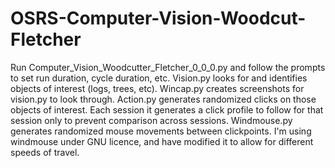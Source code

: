 # OSRS-Computer-Vision-Woodcut-Fletcher
Run Computer_Vision_Woodcutter_Fletcher_0_0_0.py and follow the prompts to set run duration, cycle duration, etc. 
Vision.py looks for and identifies objects of interest (logs, trees, etc). 
Wincap.py creates screenshots for vision.py to look through. 
Action.py generates randomized clicks on those objects of interest. Each session it generates a click profile to follow for that session only to prevent comparison across sessions. 
Windmouse.py generates randomized mouse movements between clickpoints. I'm using windmouse under GNU licence, and have modified it to allow for different speeds of travel. 


